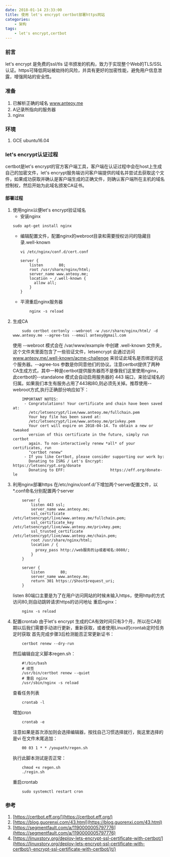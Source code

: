 ```yaml
---
date: 2018-01-14 23:33:00
title: 使用 let's encrypt certbot部署https网站
categories:
    - 架构
tags:
    - let's encrypt,certbot
---
```


### 前言
let's encrypt 是免费的ssl/tls 证书颁发的机构，致力于实现整个Web的TLS/SSL认证。https可降低网站被劫持的风险，并具有更好的加密性能，避免用户信息泄露，增强网站的安全性。
### 准备
1. 已解析正确的域名 www.anteoy.me
2. A记录所指向的服务器
3. nginx
### 环境
1. GCE ubuntu16.04
### let's encrypt认证过程
certbot是let's encrypt的官方客户端工具，客户端在认证过程中会在host上生成自己的加密文件，let's encrypt服务端访问客户端提供的域名并尝试去获取这个文件，如果成功获取并确认是客户端生成的正确文件，则确认客户端所在主机的域名控制权，然后开始为此域名颁发CA证书。

#### 部署过程
1. 使用nginx以便let's encrypt验证域名 
    * 安装nginx
    ```
    sudo apt-get install nginx
    ```
    * 编辑配置文件，配置nginx的webroot目录和需要授权访问的隐藏目录.well-known
    
        ```
        vi /etc/nginx/conf.d/cert.conf
        ```
        ```
        server {
            listen       80;
            root /usr/share/nginx/html;
            server_name www.anteoy.me;
            location ~ /.well-known {
              allow all;
            }
        }
        ```
    * 平滑重启nginx服务器
        ```
            nginx -s reload
        ```
2. 生成CA
    ```
        sudo certbot certonly --webroot -w /usr/share/nginx/html/ -d www.anteoy.me --agree-tos --email anteoy@gmail.com
    ```
    使用 --webroot 模式会在 /var/www/example 中创建 .well-known 文件夹，这个文件夹里面包含了一些验证文件，letsencrypt 会通过访问 www.anteoy.me/.well-known/acme-challenge 来验证此域名是否绑定的这个服务器。--agree-tos 参数是你同意他们的协议。注意certbot提供了两种CA生成方式，其中一种是certbot提供服务器而不是像我们这里使用nginx，此certbot的--standalone 模式会自动启用服务器的 443 端口，来验证域名的归属。如果我们本生有服务占用了443和80,则必须先关掉。推荐使用--webroot方式,执行正确部分响应如下：
    ```
        IMPORTANT NOTES:
         - Congratulations! Your certificate and chain have been saved at:
           /etc/letsencrypt/live/www.anteoy.me/fullchain.pem
           Your key file has been saved at:
           /etc/letsencrypt/live/www.anteoy.me/privkey.pem
           Your cert will expire on 2018-04-14. To obtain a new or tweaked
           version of this certificate in the future, simply run certbot
           again. To non-interactively renew *all* of your certificates, run
           "certbot renew"
         - If you like Certbot, please consider supporting our work by:
           Donating to ISRG / Let's Encrypt:   https://letsencrypt.org/donate
           Donating to EFF:                    https://eff.org/donate-le
    ```
3. 利用nginx部署https
在/etc/nginx/conf.d/下增加两个server配置文件，以*.conf命名分别配置两个server
    ```
        server {
            listen 443 ssl;
            server_name www.anteoy.me;
            ssl_certificate /etc/letsencrypt/live/www.anteoy.me/fullchain.pem;
            ssl_certificate_key  /etc/letsencrypt/live/www.anteoy.me/privkey.pem;
            ssl_trusted_certificate /etc/letsencrypt/live/www.anteoy.me/chain.pem;
            root /usr/share/nginx/html;
            location / {
              proxy_pass http://web服务的ip或者域名:8080/;
            }
        }
    ```
    ```
        server {
            listen       80;
            server_name www.anteoy.me;
            return 301 https://$host$request_uri;
        }
    ```
    listen 80端口主要是为了在用户访问网站的时候未输入https，使用http的方式访问80,则自动跳转请求https的访问地址
    重启nginx：
    ```
        nginx -s reload
    ```
4. 配置crontab
由于let's encrypt 生成的CA有效时间只有3个月，所以在CA到期以后我们需要手动进行更新，重新获取，或者使用Linux的crontab定时任务定时获取
首先完成步骤3后检测能否正常更新证书：
    ```
        certbot renew --dry-run
    ```
    然后编辑自定义脚本regen.sh：
    ```
        #!/bin/bash
        # 续签
        /usr/bin/certbot renew --quiet
        # 重启 nginx
        /usr/sbin/nginx -s reload
    
    ```
    查看任务列表
    ```
        crontab -l
    ```
    增加cron
    ```
        crontab -e
    ```
    注意如果是首次添加则会选择编辑器，按找自己习惯选择就行，我这里选择的是vi
    在文件末尾追加：
    ```
        00 03 1 * * /youpath/regen.sh
    ```
    执行此脚本测试是否正常：
    ```
        chmod +x regen.sh
        ./regin.sh
    ```
    重启crontab
    ```
        sudo systemctl restart cron
    ```
    
### 参考
1. [https://certbot.eff.org/](https://certbot.eff.org/)
2. [https://blog.guorenxi.com/43.html](https://blog.guorenxi.com/43.html)
3. [https://segmentfault.com/a/1190000005797776](https://segmentfault.com/a/1190000005797776)
4. [https://linuxstory.org/deploy-lets-encrypt-ssl-certificate-with-certbot/](https://linuxstory.org/deploy-lets-encrypt-ssl-certificate-with-certbot/)-encrypt-ssl-certificate-with-certbot/)t/)